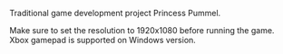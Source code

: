 Traditional game development project Princess Pummel.

Make sure to set the resolution to 1920x1080 before running the game. Xbox gamepad is supported on Windows version.
